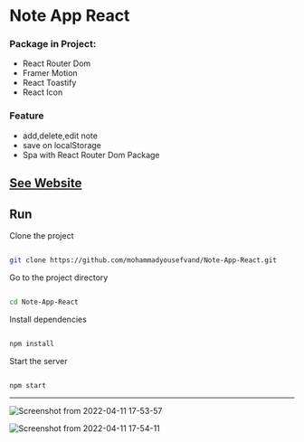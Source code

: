 # Note App React

### Package in Project:
- React Router Dom
- Framer Motion
- React Toastify
- React Icon

### Feature 
- add,delete,edit note
- save on localStorage
- Spa with React Router Dom Package

## [See Website](https://noteapp-reactjs.netlify.app/)

##  Run 

Clone the project

```bash

git clone https://github.com/mohammadyousefvand/Note-App-React.git

```

Go to the project directory

```bash

cd Note-App-React

```

Install dependencies

```bash

npm install

```

Start the server

```bash

npm start

```
------
![Screenshot from 2022-04-11 17-53-57](https://user-images.githubusercontent.com/91375726/162749044-dede3aef-7d05-454c-b121-ddbaba67eaa4.png)

![Screenshot from 2022-04-11 17-54-11](https://user-images.githubusercontent.com/91375726/162749069-cf62560c-0ea9-4a05-ad21-257105e61726.png)

